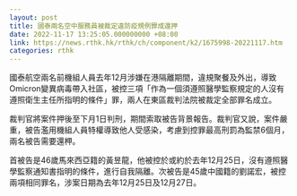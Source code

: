 ```yaml
---
layout: post
title: 國泰兩名空中服務員被裁定違防疫規例罪成還押
date: 2022-11-17 13:25:05.000000000 +08:00
link: https://news.rthk.hk/rthk/ch/component/k2/1675998-20221117.htm
categories: rthk
---
```


國泰航空兩名前機組人員去年12月涉嫌在港隔離期間，違規聚餐及外出，導致Omicron變異病毒帶入社區，被控三項「作為一個須遵照醫學監察規定的人沒有遵照衛生主任所指明的條件」罪，兩人在東區裁判法院被裁定全部罪名成立。

裁判官將案件押後至下月1日判刑，期間索取被告背景報告。裁判官又說，案件嚴重，被告濫用機組人員特權導致他人受感染，考慮到控罪最高刑罰為監禁6個月，兩名被告需要還柙。

首被告是46歲馬來西亞籍的黃昱龍，他被控於或約於去年12月25日，沒有遵照醫學監察通知書指明的條件，進行自我隔離。次被告是45歲中國籍的劉諾宏，被控兩項相同罪名，涉案日期為去年12月25日及12月27日。
